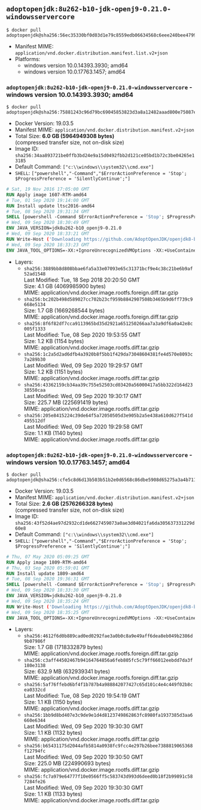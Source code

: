 ## `adoptopenjdk:8u262-b10-jdk-openj9-0.21.0-windowsservercore`

```console
$ docker pull adoptopenjdk@sha256:56ec35330bf0d03d1e79c8559edb06634568c6eee240bee4799442b860913eba
```

-	Manifest MIME: `application/vnd.docker.distribution.manifest.list.v2+json`
-	Platforms:
	-	windows version 10.0.14393.3930; amd64
	-	windows version 10.0.17763.1457; amd64

### `adoptopenjdk:8u262-b10-jdk-openj9-0.21.0-windowsservercore` - windows version 10.0.14393.3930; amd64

```console
$ docker pull adoptopenjdk@sha256:75881243c96d79bc69045853823d3a8a12482aaad800e75087ebb3ada7b0547f
```

-	Docker Version: 19.03.5
-	Manifest MIME: `application/vnd.docker.distribution.manifest.v2+json`
-	Total Size: **6.0 GB (5964949308 bytes)**  
	(compressed transfer size, not on-disk size)
-	Image ID: `sha256:34aa893721be0ffb3bd24e9a15d0492fbb2d121ce05bd1b72c3be04265e13185`
-	Default Command: `["c:\\windows\\system32\\cmd.exe"]`
-	`SHELL`: `["powershell","-Command","$ErrorActionPreference = 'Stop'; $ProgressPreference = 'SilentlyContinue';"]`

```dockerfile
# Sat, 19 Nov 2016 17:05:00 GMT
RUN Apply image 1607-RTM-amd64
# Tue, 01 Sep 2020 19:14:00 GMT
RUN Install update ltsc2016-amd64
# Tue, 08 Sep 2020 19:31:34 GMT
SHELL [powershell -Command $ErrorActionPreference = 'Stop'; $ProgressPreference = 'SilentlyContinue';]
# Wed, 09 Sep 2020 18:30:49 GMT
ENV JAVA_VERSION=jdk8u262-b10_openj9-0.21.0
# Wed, 09 Sep 2020 18:33:21 GMT
RUN Write-Host ('Downloading https://github.com/AdoptOpenJDK/openjdk8-binaries/releases/download/jdk8u262-b10_openj9-0.21.0/OpenJDK8U-jdk_x64_windows_openj9_8u262b10_openj9-0.21.0.msi ...');     [Net.ServicePointManager]::SecurityProtocol = [Net.SecurityProtocolType]::Tls12;     wget https://github.com/AdoptOpenJDK/openjdk8-binaries/releases/download/jdk8u262-b10_openj9-0.21.0/OpenJDK8U-jdk_x64_windows_openj9_8u262b10_openj9-0.21.0.msi -O 'openjdk.msi';     Write-Host ('Verifying sha256 (824f32604bee0469d9dac5208dc8a025a142d95c53d838eab753bda619d46614) ...');     if ((Get-FileHash openjdk.msi -Algorithm sha256).Hash -ne '824f32604bee0469d9dac5208dc8a025a142d95c53d838eab753bda619d46614') {             Write-Host 'FAILED!';             exit 1;     };         New-Item -ItemType Directory -Path C:\temp | Out-Null;         Write-Host 'Installing using MSI ...';     Start-Process -FilePath "msiexec.exe" -ArgumentList '/i', 'openjdk.msi', '/L*V', 'C:\temp\OpenJDK.log',     '/quiet', 'ADDLOCAL=FeatureEnvironment,FeatureJarFileRunWith,FeatureJavaHome' -Wait -Passthru;     Remove-Item -Path C:\temp -Recurse | Out-Null;     Write-Host 'Removing openjdk.msi ...';     Remove-Item openjdk.msi -Force
# Wed, 09 Sep 2020 18:33:23 GMT
ENV JAVA_TOOL_OPTIONS=-XX:+IgnoreUnrecognizedVMOptions -XX:+UseContainerSupport -XX:+IdleTuningCompactOnIdle -XX:+IdleTuningGcOnIdle
```

-	Layers:
	-	`sha256:3889bb8d808bbae6fa5a33e07093e65c31371bcf9e4c38c21be6b9af52ad1548`  
		Last Modified: Tue, 18 Sep 2018 20:20:50 GMT  
		Size: 4.1 GB (4069985900 bytes)  
		MIME: application/vnd.docker.image.rootfs.foreign.diff.tar.gzip
	-	`sha256:bc202b498d589027cc702b23cf959b8842907508b3465b9d6ff739c9668e5134`  
		Size: 1.7 GB (1669268544 bytes)  
		MIME: application/vnd.docker.image.rootfs.foreign.diff.tar.gzip
	-	`sha256:8f6f82df7cca9113965bd35d2921a651250266aa7a3a9df6a0a42e8c005f1333`  
		Last Modified: Tue, 08 Sep 2020 19:53:55 GMT  
		Size: 1.2 KB (1154 bytes)  
		MIME: application/vnd.docker.image.rootfs.diff.tar.gzip
	-	`sha256:1c2a5d2ad6dfb4a3920b8f5bb1f429da73048604381fe4d570e8093c7a289b30`  
		Last Modified: Wed, 09 Sep 2020 19:29:57 GMT  
		Size: 1.2 KB (1151 bytes)  
		MIME: application/vnd.docker.image.rootfs.diff.tar.gzip
	-	`sha256:43362159cb34aa39c755e52503cd03420a56000417a5bb322d164d2338550caa`  
		Last Modified: Wed, 09 Sep 2020 19:30:17 GMT  
		Size: 225.7 MB (225691419 bytes)  
		MIME: application/vnd.docker.image.rootfs.diff.tar.gzip
	-	`sha256:205e8415224c39de64f5a72050505d3e905b2a5e438a610d627f541d495512df`  
		Last Modified: Wed, 09 Sep 2020 19:29:58 GMT  
		Size: 1.1 KB (1140 bytes)  
		MIME: application/vnd.docker.image.rootfs.diff.tar.gzip

### `adoptopenjdk:8u262-b10-jdk-openj9-0.21.0-windowsservercore` - windows version 10.0.17763.1457; amd64

```console
$ docker pull adoptopenjdk@sha256:cfe5c8d6d13b503b51b2e0d6568c86dbe5908d65275a3a4b711d146924dc5898
```

-	Docker Version: 19.03.5
-	Manifest MIME: `application/vnd.docker.distribution.manifest.v2+json`
-	Total Size: **2.6 GB (2576266328 bytes)**  
	(compressed transfer size, not on-disk size)
-	Image ID: `sha256:43f52d4ae97d2932cd1de6627459073a0ae3d04021fa6da305637331229d60e8`
-	Default Command: `["c:\\windows\\system32\\cmd.exe"]`
-	`SHELL`: `["powershell","-Command","$ErrorActionPreference = 'Stop'; $ProgressPreference = 'SilentlyContinue';"]`

```dockerfile
# Thu, 07 May 2020 05:09:25 GMT
RUN Apply image 1809-RTM-amd64
# Thu, 03 Sep 2020 05:59:01 GMT
RUN Install update 1809-amd64
# Tue, 08 Sep 2020 19:36:31 GMT
SHELL [powershell -Command $ErrorActionPreference = 'Stop'; $ProgressPreference = 'SilentlyContinue';]
# Wed, 09 Sep 2020 18:33:30 GMT
ENV JAVA_VERSION=jdk8u262-b10_openj9-0.21.0
# Wed, 09 Sep 2020 18:35:24 GMT
RUN Write-Host ('Downloading https://github.com/AdoptOpenJDK/openjdk8-binaries/releases/download/jdk8u262-b10_openj9-0.21.0/OpenJDK8U-jdk_x64_windows_openj9_8u262b10_openj9-0.21.0.msi ...');     [Net.ServicePointManager]::SecurityProtocol = [Net.SecurityProtocolType]::Tls12;     wget https://github.com/AdoptOpenJDK/openjdk8-binaries/releases/download/jdk8u262-b10_openj9-0.21.0/OpenJDK8U-jdk_x64_windows_openj9_8u262b10_openj9-0.21.0.msi -O 'openjdk.msi';     Write-Host ('Verifying sha256 (824f32604bee0469d9dac5208dc8a025a142d95c53d838eab753bda619d46614) ...');     if ((Get-FileHash openjdk.msi -Algorithm sha256).Hash -ne '824f32604bee0469d9dac5208dc8a025a142d95c53d838eab753bda619d46614') {             Write-Host 'FAILED!';             exit 1;     };         New-Item -ItemType Directory -Path C:\temp | Out-Null;         Write-Host 'Installing using MSI ...';     Start-Process -FilePath "msiexec.exe" -ArgumentList '/i', 'openjdk.msi', '/L*V', 'C:\temp\OpenJDK.log',     '/quiet', 'ADDLOCAL=FeatureEnvironment,FeatureJarFileRunWith,FeatureJavaHome' -Wait -Passthru;     Remove-Item -Path C:\temp -Recurse | Out-Null;     Write-Host 'Removing openjdk.msi ...';     Remove-Item openjdk.msi -Force
# Wed, 09 Sep 2020 18:35:25 GMT
ENV JAVA_TOOL_OPTIONS=-XX:+IgnoreUnrecognizedVMOptions -XX:+UseContainerSupport -XX:+IdleTuningCompactOnIdle -XX:+IdleTuningGcOnIdle
```

-	Layers:
	-	`sha256:4612f6d0b889cad0ed0292fae3a0b0c8a9e49aff6dea8eb049b2386d9b07986f`  
		Size: 1.7 GB (1718332879 bytes)  
		MIME: application/vnd.docker.image.rootfs.foreign.diff.tar.gzip
	-	`sha256:c3aff44502467b94164764856a6feb805fc5c79ff66012eebdd7da3f180e3138`  
		Size: 632.9 MB (632939341 bytes)  
		MIME: application/vnd.docker.image.rootfs.foreign.diff.tar.gzip
	-	`sha256:5af76ffebd6bf4f1b787b4a988842077427c65d101c4e4c449f02b8cea0332cd`  
		Last Modified: Tue, 08 Sep 2020 19:54:19 GMT  
		Size: 1.1 KB (1150 bytes)  
		MIME: application/vnd.docker.image.rootfs.diff.tar.gzip
	-	`sha256:1bb9d8bd407e3c9de9e1d4d8123749862863fc8980fa1937385d3aa6660e6344`  
		Last Modified: Wed, 09 Sep 2020 19:30:30 GMT  
		Size: 1.1 KB (1132 bytes)  
		MIME: application/vnd.docker.image.rootfs.diff.tar.gzip
	-	`sha256:b65431175d2044afb5814a0938fc9fcc4e297b26bee7388819065368f12794fc`  
		Last Modified: Wed, 09 Sep 2020 19:30:50 GMT  
		Size: 225.0 MB (224990693 bytes)  
		MIME: application/vnd.docker.image.rootfs.diff.tar.gzip
	-	`sha256:fc7a979e64777f10e0566ff5c583743d993d6deed0b18f2b99891c587284fe26`  
		Last Modified: Wed, 09 Sep 2020 19:30:30 GMT  
		Size: 1.1 KB (1133 bytes)  
		MIME: application/vnd.docker.image.rootfs.diff.tar.gzip
